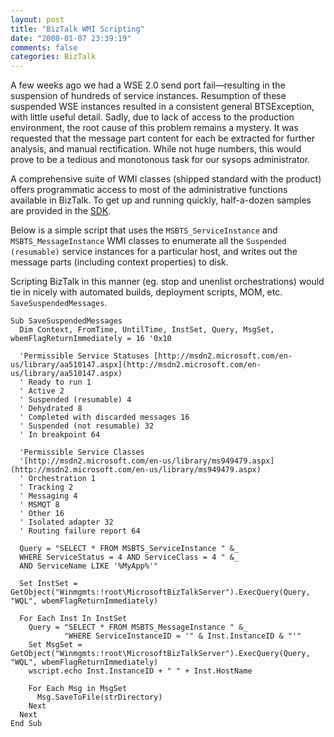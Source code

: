 ```yaml
---
layout: post
title: "BizTalk WMI Scripting"
date: "2008-01-07 23:39:19"
comments: false
categories: BizTalk
---
```


A few weeks ago we had a WSE 2.0 send port fail—resulting in the suspension of hundreds of service instances. Resumption of these suspended WSE instances resulted in a consistent general BTSException, with little useful detail. Sadly, due to lack of access to the production environment, the root cause of this problem remains a mystery. It was requested that the message part content for each be extracted for further analysis, and manual rectification. While not huge numbers, this would prove to be a tedious and monotonous task for our sysops administrator.

A comprehensive suite of WMI classes (shipped standard with the product) offers programmatic access to most of the administrative functions available in BizTalk. To get up and running quickly, half-a-dozen samples are provided in the [SDK](http://msdn2.microsoft.com/en-us/library/aa559638.aspx).

Below is a simple script that uses the `MSBTS_ServiceInstance` and `MSBTS_MessageInstance` WMI classes to enumerate all the `Suspended (resumable)` service instances for a particular host, and writes out the message parts (including context properties) to disk.

Scripting BizTalk in this manner (eg. stop and unenlist orchestrations) would tie in nicely with automated builds, deployment scripts, MOM, etc. `SaveSuspendedMessages`.


    Sub SaveSuspendedMessages
      Dim Context, FromTime, UntilTime, InstSet, Query, MsgSet, wbemFlagReturnImmediately = 16 '0x10
      
      'Permissible Service Statuses [http://msdn2.microsoft.com/en-us/library/aa510147.aspx](http://msdn2.microsoft.com/en-us/library/aa510147.aspx)
      ' Ready to run 1
      ' Active 2
      ' Suspended (resumable) 4
      ' Dehydrated 8
      ' Completed with discarded messages 16
      ' Suspended (not resumable) 32
      ' In breakpoint 64
      
      'Permissible Service Classes
      '[http://msdn2.microsoft.com/en-us/library/ms949479.aspx](http://msdn2.microsoft.com/en-us/library/ms949479.aspx)
      ' Orchestration 1
      ' Tracking 2
      ' Messaging 4
      ' MSMQT 8
      ' Other 16
      ' Isolated adapter 32
      ' Routing failure report 64
      
      Query = "SELECT * FROM MSBTS_ServiceInstance " &_
      WHERE ServiceStatus = 4 AND ServiceClass = 4 " &_
      AND ServiceName LIKE '%MyApp%'"
      
      Set InstSet = GetObject("Winmgmts:!root\MicrosoftBizTalkServer").ExecQuery(Query, "WQL", wbemFlagReturnImmediately)
      
      For Each Inst In InstSet
        Query = "SELECT * FROM MSBTS_MessageInstance " &_
                "WHERE ServiceInstanceID = '" & Inst.InstanceID & "'"
        Set MsgSet = GetObject("Winmgmts:!root\MicrosoftBizTalkServer").ExecQuery(Query, "WQL", wbemFlagReturnImmediately)
        wscript.echo Inst.InstanceID + " " + Inst.HostName
      
        For Each Msg in MsgSet
          Msg.SaveToFile(strDirectory)
        Next
      Next
    End Sub
